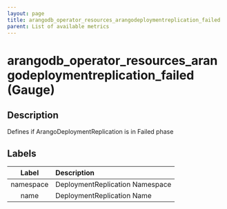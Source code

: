 ```yaml
---
layout: page
title: arangodb_operator_resources_arangodeploymentreplication_failed
parent: List of available metrics
---
```


# arangodb_operator_resources_arangodeploymentreplication_failed (Gauge)

## Description

Defines if ArangoDeploymentReplication is in Failed phase

## Labels

|   Label   | Description                     |
|:---------:|:--------------------------------|
| namespace | DeploymentReplication Namespace |
|   name    | DeploymentReplication Name      |
